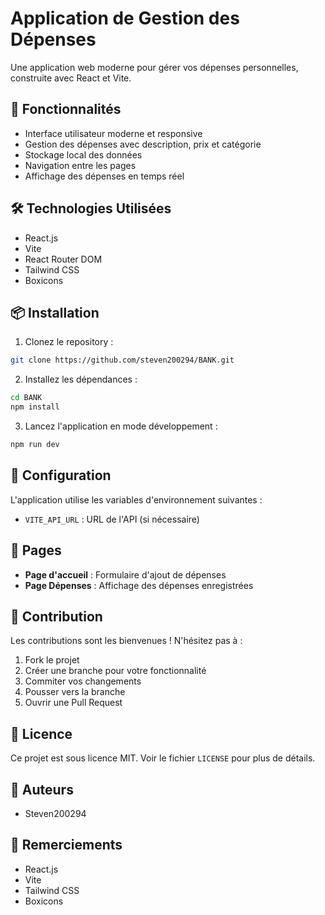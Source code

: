 # Application de Gestion des Dépenses

Une application web moderne pour gérer vos dépenses personnelles, construite avec React et Vite.

## 🚀 Fonctionnalités

- Interface utilisateur moderne et responsive
- Gestion des dépenses avec description, prix et catégorie
- Stockage local des données
- Navigation entre les pages
- Affichage des dépenses en temps réel

## 🛠️ Technologies Utilisées

- React.js
- Vite
- React Router DOM
- Tailwind CSS
- Boxicons

## 📦 Installation

1. Clonez le repository :
```bash
git clone https://github.com/steven200294/BANK.git
```

2. Installez les dépendances :
```bash
cd BANK
npm install
```

3. Lancez l'application en mode développement :
```bash
npm run dev
```

## 🔧 Configuration

L'application utilise les variables d'environnement suivantes :
- `VITE_API_URL` : URL de l'API (si nécessaire)

## 📱 Pages

- **Page d'accueil** : Formulaire d'ajout de dépenses
- **Page Dépenses** : Affichage des dépenses enregistrées

## 🤝 Contribution

Les contributions sont les bienvenues ! N'hésitez pas à :
1. Fork le projet
2. Créer une branche pour votre fonctionnalité
3. Commiter vos changements
4. Pousser vers la branche
5. Ouvrir une Pull Request

## 📄 Licence

Ce projet est sous licence MIT. Voir le fichier `LICENSE` pour plus de détails.

## 👥 Auteurs

- Steven200294

## 🙏 Remerciements

- React.js
- Vite
- Tailwind CSS
- Boxicons
